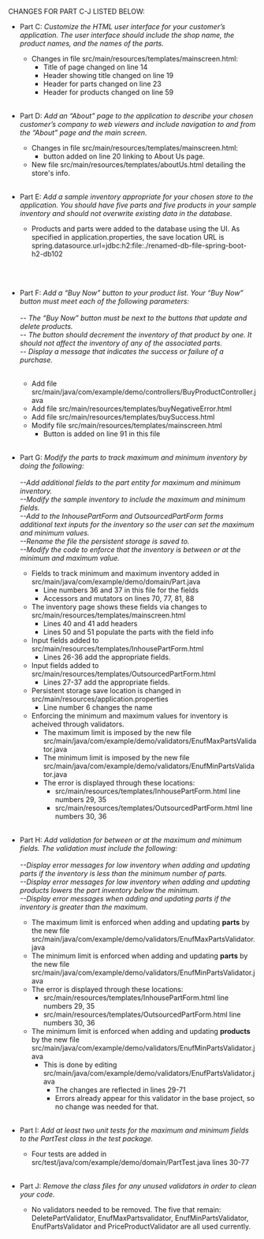
CHANGES FOR PART C-J LISTED BELOW:

* Part C:
*Customize the HTML user interface for your customer’s application. The user interface should include the shop name, the product names, and the names of the parts.*

  * Changes in file src/main/resources/templates/mainscreen.html:
    * Title of page changed on line 14
    * Header showing title changed on line 19
    * Header for parts changed on line 23
    * Header for products changed on line 59<br><br>

* Part D: *Add an “About” page to the application to describe your chosen customer’s company to web viewers and include navigation to and from the “About” page and the main screen.*
  * Changes in file src/main/resources/templates/mainscreen.html:
    * button added on line 20 linking to About Us page.
  * New file src/main/resources/templates/aboutUs.html detailing the store's info.
    <br><br>
* Part E: *Add a sample inventory appropriate for your chosen store to the application. You should have five parts and five products in your sample inventory and should not overwrite existing data in the database.*
  * Products and parts were added to the database using the UI. As specified in application.properties, the save location URL is spring.datasource.url=jdbc:h2:file:./renamed-db-file-spring-boot-h2-db102

    <br><br>
* Part F: *Add a “Buy Now” button to your product list. Your “Buy Now” button must meet each of the following parameters:<br><br>
-- The “Buy Now” button must be next to the buttons that update and delete products.<br>
-- The button should decrement the inventory of that product by one. It should not affect the inventory of any of the associated parts.<br>
-- Display a message that indicates the success or failure of a purchase.*<br><br>
  * Add file src/main/java/com/example/demo/controllers/BuyProductController.java
  * Add file src/main/resources/templates/buyNegativeError.html
  * Add file src/main/resources/templates/buySuccess.html
  * Modify file src/main/resources/templates/mainscreen.html
    * Button is added on line 91 in this file
      <br><br>
* Part G: *Modify the parts to track maximum and minimum inventory by doing the following:<br><br>
  --Add additional fields to the part entity for maximum and minimum inventory.<br>
  --Modify the sample inventory to include the maximum and minimum fields.<br>
  --Add to the InhousePartForm and OutsourcedPartForm forms additional text inputs for the inventory so the user can set the maximum and minimum values.<br>
  --Rename the file the persistent storage is saved to.<br>
  --Modify the code to enforce that the inventory is between or at the minimum and maximum value.<br>*
  * Fields to track minimum and maximum inventory added in src/main/java/com/example/demo/domain/Part.java
    * Line numbers 36 and 37 in this file for the fields
    * Accessors and mutators on lines 70, 77, 81, 88
  * The inventory page shows these fields via changes to src/main/resources/templates/mainscreen.html
    * Lines 40 and 41 add headers
    * Lines 50 and 51 populate the parts with the field info
  * Input fields added to src/main/resources/templates/InhousePartForm.html
    * Lines 26-36 add the appropriate fields.
  * Input fields added to src/main/resources/templates/OutsourcedPartForm.html
    * Lines 27-37 add the appropriate fields.
  * Persistent storage save location is changed in src/main/resources/application.properties
    * Line number 6 changes the name
  * Enforcing the minimum and maximum values for inventory is acheived through validators.
    * The maximum limit is imposed by the new file src/main/java/com/example/demo/validators/EnufMaxPartsValidator.java
    * The minimum limit is imposed by the new file src/main/java/com/example/demo/validators/EnufMinPartsValidator.java
    * The error is displayed through these locations:
      * src/main/resources/templates/InhousePartForm.html line numbers 29, 35
      * src/main/resources/templates/OutsourcedPartForm.html line numbers 30, 36
        <br><br>
* Part H: *Add validation for between or at the maximum and minimum fields. The validation must include the following:<br><br>
  --Display error messages for low inventory when adding and updating parts if the inventory is less than the minimum number of parts.<br>
  --Display error messages for low inventory when adding and updating products lowers the part inventory below the minimum.<br>
  --Display error messages when adding and updating parts if the inventory is greater than the maximum.<br>*
  * The maximum limit is enforced when adding and updating <b>parts</b> by the new file src/main/java/com/example/demo/validators/EnufMaxPartsValidator.java
  * The minimum limit is enforced when adding and updating <b>parts</b> by the new file src/main/java/com/example/demo/validators/EnufMinPartsValidator.java
  * The error is displayed through these locations:
    * src/main/resources/templates/InhousePartForm.html line numbers 29, 35
    * src/main/resources/templates/OutsourcedPartForm.html line numbers 30, 36
  * The minimum limit is enforced when adding and updating <b>products</b> by the new file src/main/java/com/example/demo/validators/EnufMinPartsValidator.java
    * This is done by editing src/main/java/com/example/demo/validators/EnufPartsValidator.java
      * The changes are reflected in lines 29-71
      * Errors already appear for this validator in the base project, so no change was needed for that.
        <br><br>
* Part I: *Add at least two unit tests for the maximum and minimum fields to the PartTest class in the test package.*
  * Four tests are added in src/test/java/com/example/demo/domain/PartTest.java lines 30-77
    <br><br>
* Part J: *Remove the class files for any unused validators in order to clean your code.*
  * No validators needed to be removed. The five that remain: DeletePartValidator, EnufMaxPartsvalidator, EnufMinPartsValidator, EnufPartsValidator and PriceProductValidator are all used currently.
